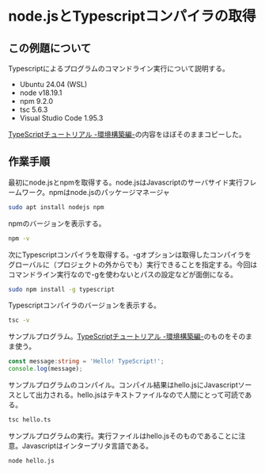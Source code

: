 # node.jsとTypescriptコンパイラの取得
## この例題について

Typescriptによるプログラムのコマンドライン実行について説明する。
- Ubuntu 24.04 (WSL)
- node v18.19.1
- npm 9.2.0
- tsc 5.6.3
- Visual Studio Code 1.95.3

[TypeScriptチュートリアル -環境構築編-](https://qiita.com/ochiochi/items/efdaa0ae7d8c972c8103)の内容をほぼそのままコピーした。

## 作業手順

最初にnode.jsとnpmを取得する。node.jsはJavascriptのサーバサイド実行フレームワーク。npmはnode.jsのパッケージマネージャ
```sh
sudo apt install nodejs npm
```
npmのバージョンを表示する。
```sh
npm -v
```
次にTypescriptコンパイラを取得する。-gオプションは取得したコンパイラをグローバルに（プロジェクトの外からでも）実行できることを指定する。今回はコマンドライン実行なので-gを使わないとパスの設定などが面倒になる。
```sh
sudo npm install -g typescript
```
Typescriptコンパイラのバージョンを表示する。
```sh
tsc -v
```
サンプルプログラム。[TypeScriptチュートリアル -環境構築編-](https://qiita.com/ochiochi/items/efdaa0ae7d8c972c8103)のものをそのまま使う。
```ts:hello.ts
const message:string = 'Hello! TypeScript!';
console.log(message);
```
サンプルプログラムのコンパイル。コンパイル結果はhello.jsにJavascriptソースとして出力される。hello.jsはテキストファイルなので人間にとって可読である。
```sh
tsc hello.ts
```
サンプルプログラムの実行。実行ファイルはhello.jsそのものであることに注意。Javascriptはインタープリタ言語である。
```sh
node hello.js
```
